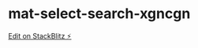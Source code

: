 # mat-select-search-xgncgn

[Edit on StackBlitz ⚡️](https://stackblitz.com/edit/mat-select-search-xgncgn)